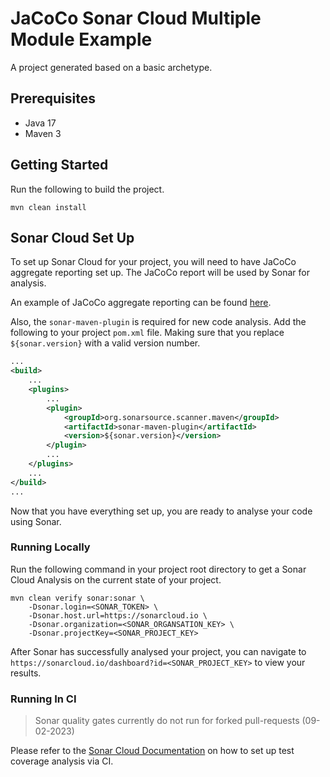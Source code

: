 
# JaCoCo Sonar Cloud Multiple Module Example

A project generated based on a basic archetype.

## Prerequisites

- Java 17
- Maven 3

## Getting Started

Run the following to build the project.

```
mvn clean install
```


## Sonar Cloud Set Up

To set up Sonar Cloud for your project, you will need to have JaCoCo aggregate reporting set up. The JaCoCo report will
be used by Sonar for analysis.

An example of JaCoCo aggregate reporting can be found
[here](https://github.com/andrewjfei/jacoco-aggregation-reporting-example).

Also, the `sonar-maven-plugin` is required for new code analysis. Add the following to your project `pom.xml` file.
Making sure that you replace `${sonar.version}` with a valid version number.

```xml
...
<build>
    ...
    <plugins>
        ...
        <plugin>
            <groupId>org.sonarsource.scanner.maven</groupId>
            <artifactId>sonar-maven-plugin</artifactId>
            <version>${sonar.version}</version>
        </plugin>
        ...
    </plugins>
    ...
</build>
...
```

Now that you have everything set up, you are ready to analyse your code using Sonar.

### Running Locally

Run the following command in your project root directory to get a Sonar Cloud Analysis on the current state of your
project.

```
mvn clean verify sonar:sonar \
    -Dsonar.login=<SONAR_TOKEN> \
    -Dsonar.host.url=https://sonarcloud.io \
    -Dsonar.organization=<SONAR_ORGANSATION_KEY> \
    -Dsonar.projectKey=<SONAR_PROJECT_KEY>
```

After Sonar has successfully analysed your project, you can navigate to
`https://sonarcloud.io/dashboard?id=<SONAR_PROJECT_KEY>` to view your results.

### Running In CI

> Sonar quality gates currently do not run for forked pull-requests (09-02-2023)

Please refer to the [Sonar Cloud Documentation](https://docs.sonarcloud.io/advanced-setup/ci-based-analysis/overview/)
on how to set up test coverage analysis via CI.



